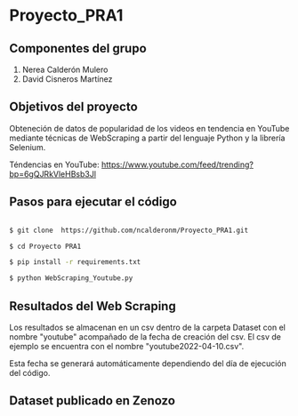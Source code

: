 # Proyecto_PRA1

## Componentes del grupo

1. Nerea Calderón Mulero
2. David Cisneros Martínez

##  Objetivos del proyecto

Obteneción de datos de popularidad de los videos en tendencia en YouTube mediante técnicas de WebScraping a partir del lenguaje Python y la librería Selenium. 

Téndencias en YouTube: https://www.youtube.com/feed/trending?bp=6gQJRkVleHBsb3Jl


## Pasos para ejecutar el código 

```bash

$ git clone  https://github.com/ncalderonm/Proyecto_PRA1.git

$ cd Proyecto PRA1

$ pip install -r requirements.txt

$ python WebScraping_Youtube.py

```

## Resultados del Web Scraping

Los resultados se almacenan en un csv dentro de la carpeta Dataset con el nombre "youtube" acompañado de la fecha de creación del csv. El csv de ejemplo se encuentra con el nombre "youtube2022-04-10.csv".

Esta fecha se generará automáticamente dependiendo del día de ejecución del código. 

## Dataset publicado en Zenozo





